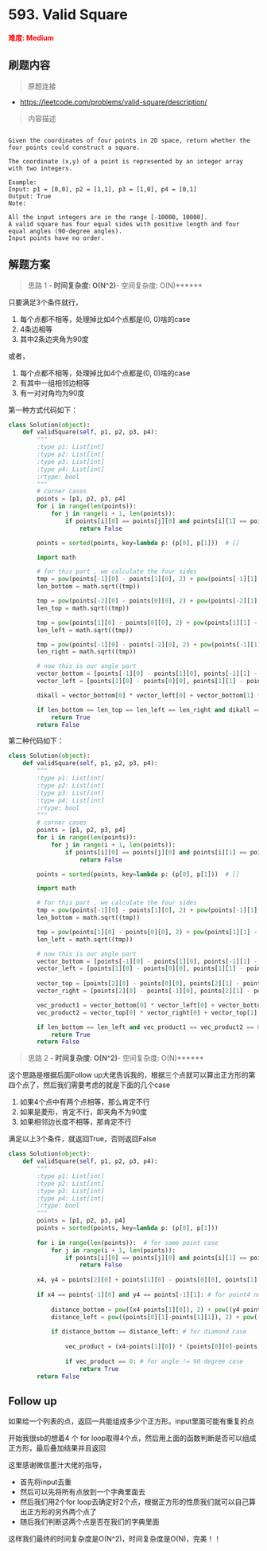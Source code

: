 # 593. Valid Square

**<font color=red>难度: Medium</font>**

## 刷题内容

> 原题连接

* https://leetcode.com/problems/valid-square/description/

> 内容描述

```

Given the coordinates of four points in 2D space, return whether the four points could construct a square.

The coordinate (x,y) of a point is represented by an integer array with two integers.

Example:
Input: p1 = [0,0], p2 = [1,1], p3 = [1,0], p4 = [0,1]
Output: True
Note:

All the input integers are in the range [-10000, 10000].
A valid square has four equal sides with positive length and four equal angles (90-degree angles).
Input points have no order.
```

## 解题方案

> 思路 1
******- 时间复杂度: O(N^2)******- 空间复杂度: O(N)******

只要满足3个条件就行，

1. 每个点都不相等，处理掉比如4个点都是(0, 0)啥的case
2. 4条边相等
3. 其中2条边夹角为90度


或者，

1. 每个点都不相等，处理掉比如4个点都是(0, 0)啥的case
2. 有其中一组相邻边相等
3. 有一对对角均为90度


第一种方式代码如下：


```python
class Solution(object):
    def validSquare(self, p1, p2, p3, p4):
        """
        :type p1: List[int]
        :type p2: List[int]
        :type p3: List[int]
        :type p4: List[int]
        :rtype: bool
        """
        # corner cases
        points = [p1, p2, p3, p4]
        for i in range(len(points)):
            for j in range(i + 1, len(points)):
                if points[i][0] == points[j][0] and points[i][1] == points[j][1]:
                    return False

        points = sorted(points, key=lambda p: (p[0], p[1]))  # []

        import math

        # for this part , we calculate the four sides
        tmp = pow(points[-1][0] - points[1][0], 2) + pow(points[-1][1] - points[1][1], 2)
        len_bottom = math.sqrt((tmp))

        tmp = pow(points[-2][0] - points[0][0], 2) + pow(points[-2][1] - points[0][1], 2)
        len_top = math.sqrt((tmp))

        tmp = pow(points[1][0] - points[0][0], 2) + pow(points[1][1] - points[0][1], 2)
        len_left = math.sqrt((tmp))

        tmp = pow(points[-1][0] - points[-2][0], 2) + pow(points[-1][1] - points[-2][1], 2)
        len_right = math.sqrt((tmp))

        # now this is our angle part             
        vector_bottom = [points[-1][0] - points[1][0], points[-1][1] - points[1][1]]
        vector_left = [points[1][0] - points[0][0], points[1][1] - points[0][1]]

        dikall = vector_bottom[0] * vector_left[0] + vector_bottom[1] * vector_left[1]

        if len_bottom == len_top == len_left == len_right and dikall == 0:
            return True
        return False
```

第二种代码如下：

```python
class Solution(object):
    def validSquare(self, p1, p2, p3, p4):
        """
        :type p1: List[int]
        :type p2: List[int]
        :type p3: List[int]
        :type p4: List[int]
        :rtype: bool
        """
        # corner cases
        points = [p1, p2, p3, p4]
        for i in range(len(points)):
            for j in range(i + 1, len(points)):
                if points[i][0] == points[j][0] and points[i][1] == points[j][1]:
                    return False

        points = sorted(points, key=lambda p: (p[0], p[1]))  # []

        import math

        # for this part , we calculate the four sides
        tmp = pow(points[-1][0] - points[1][0], 2) + pow(points[-1][1] - points[1][1], 2)
        len_bottom = math.sqrt((tmp))

        tmp = pow(points[1][0] - points[0][0], 2) + pow(points[1][1] - points[0][1], 2)
        len_left = math.sqrt((tmp))

        # now this is our angle part             
        vector_bottom = [points[-1][0] - points[1][0], points[-1][1] - points[1][1]]
        vector_left = [points[1][0] - points[0][0], points[1][1] - points[0][1]]
        
        vector_top = [points[2][0] - points[0][0], points[2][1] - points[0][1]]
        vector_right = [points[2][0] - points[-1][0], points[2][1] - points[-1][1]]

        vec_product1 = vector_bottom[0] * vector_left[0] + vector_bottom[1] * vector_left[1]
        vec_product2 = vector_top[0] * vector_right[0] + vector_top[1] * vector_right[1]

        if len_bottom == len_left and vec_product1 == vec_product2 == 0:
            return True
        return False
```

> 思路 2
******- 时间复杂度: O(N^2)******- 空间复杂度: O(N)******

这个思路是根据后面Follow up大佬告诉我的，根据三个点就可以算出正方形的第四个点了，然后我们需要考虑的就是下面的几个case

1. 如果4个点中有两个点相等，那么肯定不行
2. 如果是菱形，肯定不行，即夹角不为90度
3. 如果相邻边长度不相等，那肯定不行

满足以上3个条件，就返回True，否则返回False


```python
class Solution(object):
    def validSquare(self, p1, p2, p3, p4):
        """
        :type p1: List[int]
        :type p2: List[int]
        :type p3: List[int]
        :type p4: List[int]
        :rtype: bool
        """
        points = [p1, p2, p3, p4]
        points = sorted(points, key=lambda p: (p[0], p[1]))  
        
        for i in range(len(points)):  # for same point case
            for j in range(i + 1, len(points)):
                if points[i][0] == points[j][0] and points[i][1] == points[j][1]:
                    return False
                
        x4, y4 = points[2][0] + points[1][0] - points[0][0], points[1][1] - points[0][1] + points[2][1]
        
        if x4 == points[-1][0] and y4 == points[-1][1]: # for point4 not exist case
            
            distance_bottom = pow((x4-points[1][0]), 2) + pow((y4-points[1][1]), 2)
            distance_left = pow((points[0][1]-points[1][1]), 2) + pow((points[0][0]-points[1][0]), 2)
            
            if distance_bottom == distance_left: # for diamond case
            
                vec_product = (x4-points[1][0]) * (points[0][0]-points[1][0]) + (y4-points[1][1]) * (points[0][1]-points[1][1])
                
                if vec_product == 0: # for angle != 90 degree case
                    return True
        return False
```

## Follow up

如果给一个列表的点，返回一共能组成多少个正方形。input里面可能有重复的点


开始我很sb的想着4 个 for loop取得4个点，然后用上面的函数判断是否可以组成正方形，最后叠加结果并且返回

这里感谢微信墨汁大佬的指导，

- 首先将input去重
- 然后可以先将所有点放到一个字典里面去
- 然后我们用2个for loop去确定好2个点，根据正方形的性质我们就可以自己算出正方形的另外两个点了
- 随后我们判断这两个点是否在我们的字典里面

这样我们最终的时间复杂度是O(N^2)，时间复杂度是O(N)，完美！！
